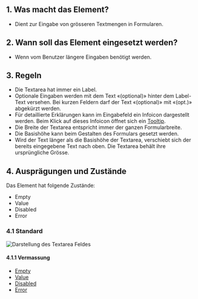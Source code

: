 ## 1. Was macht das Element?
*   Dient zur Eingabe von grösseren Textmengen in Formularen.

## 2. Wann soll das Element eingesetzt werden?
*   Wenn vom Benutzer längere Eingaben benötigt werden.

## 3. Regeln
*   Die Textarea hat immer ein Label.
*   Optionale Eingaben werden mit dem Text «(optional)» hinter dem Label-Text versehen. Bei kurzen Feldern darf der Text «(optional)» mit «(opt.)» abgekürzt werden.
*   Für detaillierte Erklärungen kann im Eingabefeld ein Infoicon dargestellt werden. Beim Klick auf dieses Infoicon öffnet sich ein [Tooltip](https://digital.sbb.ch/de/mobile/module/tooltip).
*   Die Breite der Textarea entspricht immer der ganzen Formularbreite.
*   Die Basishöhe kann beim Gestalten des Formulars gesetzt werden.
*   Wird der Text länger als die Basishöhe der Textarea, verschiebt sich der bereits eingegebene Text nach oben. Die Textarea behält ihre ursprüngliche Grösse.

## 4. Ausprägungen und Zustände
Das Element hat folgende Zustände:
*   Empty
*   Value
*   Disabled
*   Error

### 4.1 Standard
![Darstellung des Textarea Feldes](https://raw.githubusercontent.com/sbb-design-systems/sbb-design-system/master/mobile/elements/textarea/images/ME15_Default.png 'class: image')


#### 4.1.1 Vermassung
*   [Empty](https://sbb.invisionapp.com/d/main#/console/14051805/313166990/inspect)
*   [Value](https://sbb.invisionapp.com/d/main#/console/14051805/313166992/inspect)
*   [Disabled](https://sbb.invisionapp.com/d/main#/console/14051805/313166989/inspect)
*   [Error](https://sbb.invisionapp.com/d/main#/console/14051805/313166991/inspect)


